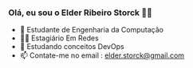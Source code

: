 ### Olá, eu sou o Elder Ribeiro Storck 🧑‍💻

- 👔 Estudante de Engenharia da Computação
- 👨‍💻 Estagiário Em Redes
- 📘 Estudando conceitos DevOps
- 📫 Contate-me no email : elder.storck@gmail.com

